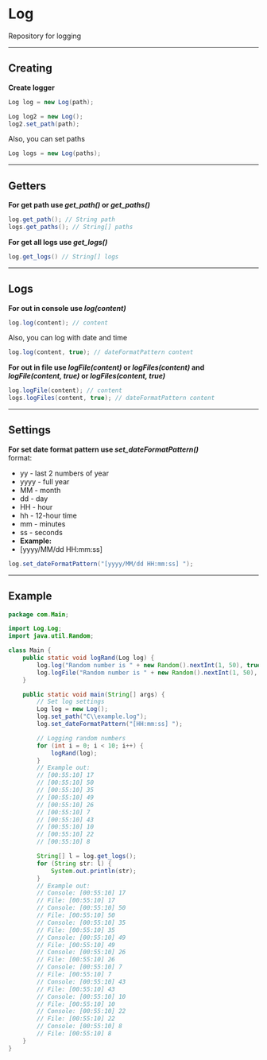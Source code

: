 # Log
 
Repository for logging

***

## Creating

**Create logger**
```java
Log log = new Log(path);

Log log2 = new Log();
log2.set_path(path);
```
Also, you can set paths
```java
Log logs = new Log(paths);
```
***

## Getters

**For get path use _get_path()_ or _get_paths()_**
```java
log.get_path(); // String path
logs.get_paths(); // String[] paths
```
**For get all logs use _get_logs()_**
```java
log.get_logs() // String[] logs
```
***

## Logs

**For out in console use _log(content)_**
```java
log.log(content); // content
```
Also, you can log with date and time
```java
log.log(content, true); // dateFormatPattern content
```
**For out in file use _logFile(content)_ or _logFiles(content)_ and _logFile(content, true)_ or _logFiles(content, true)_**
```java
log.logFile(content); // content
logs.logFiles(content, true); // dateFormatPattern content
```
***

## Settings

**For set date format pattern use _set_dateFormatPattern()_**<br>
format:
* yy - last 2 numbers of year
* yyyy - full year
* MM - month
* dd - day
* HH - hour
* hh - 12-hour time
* mm - minutes
* ss - seconds
* **Example:**
* [yyyy/MM/dd HH:mm:ss]
```java
log.set_dateFormatPattern("[yyyy/MM/dd HH:mm:ss] ");
```
***

## Example

```java
package com.Main;

import Log.Log;
import java.util.Random;

class Main {
    public static void logRand(Log log) {
        log.log("Random number is " + new Random().nextInt(1, 50), true);
        log.logFile("Random number is " + new Random().nextInt(1, 50), true);
    }

    public static void main(String[] args) {
        // Set log settings
        Log log = new Log();
        log.set_path("C\\example.log");
        log.set_dateFormatPattern("[HH:mm:ss] ");

        // Logging random numbers
        for (int i = 0; i < 10; i++) {
            logRand(log);
        }
        // Example out:
        // [00:55:10] 17
        // [00:55:10] 50
        // [00:55:10] 35
        // [00:55:10] 49
        // [00:55:10] 26
        // [00:55:10] 7
        // [00:55:10] 43
        // [00:55:10] 10
        // [00:55:10] 22
        // [00:55:10] 8

        String[] l = log.get_logs();
        for (String str: l) {
            System.out.println(str);
        }
        // Example out:
        // Console: [00:55:10] 17
        // File: [00:55:10] 17
        // Console: [00:55:10] 50
        // File: [00:55:10] 50
        // Console: [00:55:10] 35
        // File: [00:55:10] 35
        // Console: [00:55:10] 49
        // File: [00:55:10] 49
        // Console: [00:55:10] 26
        // File: [00:55:10] 26
        // Console: [00:55:10] 7
        // File: [00:55:10] 7
        // Console: [00:55:10] 43
        // File: [00:55:10] 43
        // Console: [00:55:10] 10
        // File: [00:55:10] 10
        // Console: [00:55:10] 22
        // File: [00:55:10] 22
        // Console: [00:55:10] 8
        // File: [00:55:10] 8
    }
}
```
